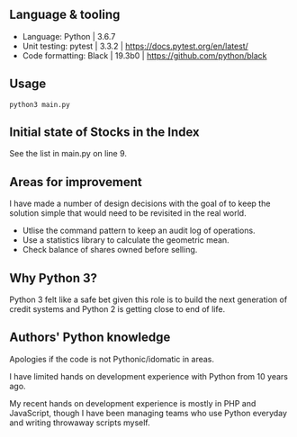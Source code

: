 ## Language & tooling

* Language: Python | 3.6.7
* Unit testing: pytest | 3.3.2 | https://docs.pytest.org/en/latest/
* Code formatting: Black | 19.3b0 | https://github.com/python/black

## Usage

```
python3 main.py
```

## Initial state of Stocks in the Index

See the list in main.py on line 9.

## Areas for improvement

I have made a number of design decisions with the goal of to keep the solution simple that would need
to be revisited in the real world.

* Utlise the command pattern to keep an audit log of operations.
* Use a statistics library to calculate the geometric mean.
* Check balance of shares owned before selling.


## Why Python 3?

Python 3 felt like a safe bet given this role is to build the next generation of credit
systems and Python 2 is getting close to end of life.

## Authors' Python knowledge

Apologies if the code is not Pythonic/idomatic in areas.

I have limited hands on development experience with Python from 10 years ago.

My recent hands on development experience is mostly in PHP and JavaScript, though I have been managing
teams who use Python everyday and writing throwaway scripts myself.
